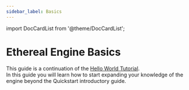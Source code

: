 ```yaml
---
sidebar_label: Basics
---
```


import DocCardList from '@theme/DocCardList';

# Ethereal Engine Basics
This guide is a continuation of the [Hello World Tutorial](../hello).  
In this guide you will learn how to start expanding your knowledge of the engine beyond the Quickstart introductory guide.  

<DocCardList />

